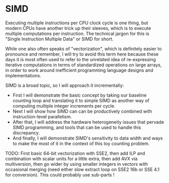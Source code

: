 # SIMD

Executing multiple instructions per CPU clock cycle is one thing, but modern
CPUs have another trick up their sleeves, which is to execute multiple
computations per instruction. The technical jargon for this is "Single
Instruction Multiple Data" or SIMD for short.

While one also often speaks of "vectorization", which is definitely easier to
pronounce and remember, I will try to avoid this term here because these days it
is most often used to refer to the unrelated idea of re-expressing iterative
computations in terms of standardized operations on large arrays, in order to
work around inefficient programming language designs and implementations.

SIMD is a broad topic, so I will approach it incrementally:

- First I will demonstrate the basic concept by taking our baseline counting
  loop and translating it to simple SIMD as another way of computing multiple
  integer increments per cycle.
- Next I will show how SIMD can can be productively combined with
  instruction-level parallelism.
- After that, I will address the hardware heterogeneity issues that pervade
  SIMD programming, and tools that can be used to handle this discrepancy.
- And finally, I will demonstrate SIMD's sensitivity to data width and ways to
  make the most of it in the context of this toy counting problem.

TODO: First basic 64-bit vectorization with SSE2, then add ILP and combination
      with scalar units for a little extra, then add AVX via multiversion, then
      go wider by using smaller integers in vectors with occasional merging
      (need either slow extract loop on SSE2 16b or SSE 4.1 for conversion).
      This could probably use sub-parts !
